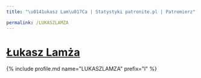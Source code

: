 ```yaml
---
title: "\u0141ukasz Lam\u017Ca | Statystyki patronite.pl | Patromierz"

permalink: /LUKASZLAMZA
---
```


# [Łukasz Lamża](https://patronite.pl/LUKASZLAMZA)

{% include profile.md name="LUKASZLAMZA" prefix="l" %}
